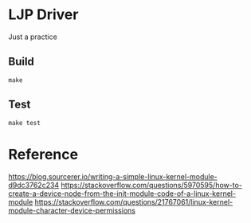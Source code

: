 # LJP Driver
Just a practice

## Build
```shell
make
```

## Test
```shell
make test
```

# Reference
https://blog.sourcerer.io/writing-a-simple-linux-kernel-module-d9dc3762c234
https://stackoverflow.com/questions/5970595/how-to-create-a-device-node-from-the-init-module-code-of-a-linux-kernel-module
https://stackoverflow.com/questions/21767061/linux-kernel-module-character-device-permissions
